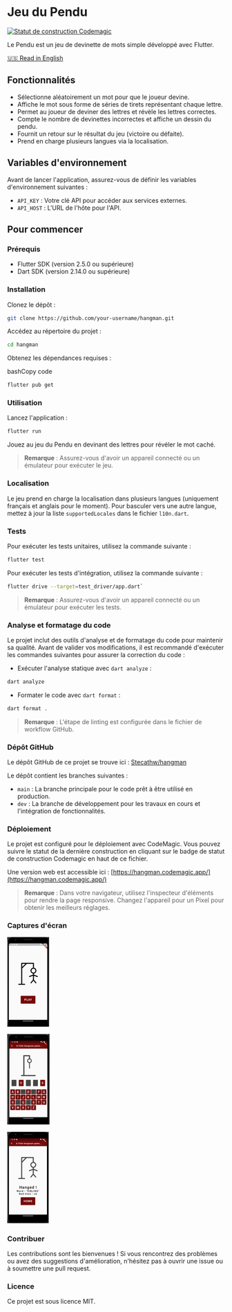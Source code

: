 # Jeu du Pendu

[![Statut de construction Codemagic](https://api.codemagic.io/apps/647ca0717007fae185dff619/647ca0717007fae185dff618/status_badge.svg)](https://codemagic.io/apps/647ca0717007fae185dff619/647ca0717007fae185dff618/latest_build)

Le Pendu est un jeu de devinette de mots simple développé avec Flutter.

[🇺🇸 Read in English](readme.md)

## Fonctionnalités

- Sélectionne aléatoirement un mot pour que le joueur devine.
- Affiche le mot sous forme de séries de tirets représentant chaque lettre.
- Permet au joueur de deviner des lettres et révèle les lettres correctes.
- Compte le nombre de devinettes incorrectes et affiche un dessin du pendu.
- Fournit un retour sur le résultat du jeu (victoire ou défaite).
- Prend en charge plusieurs langues via la localisation.

## Variables d'environnement

Avant de lancer l'application, assurez-vous de définir les variables d'environnement suivantes :

- `API_KEY` : Votre clé API pour accéder aux services externes.
- `API_HOST` : L'URL de l'hôte pour l'API.

## Pour commencer

### Prérequis

- Flutter SDK (version 2.5.0 ou supérieure)
- Dart SDK (version 2.14.0 ou supérieure)

### Installation

Clonez le dépôt :

```bash
git clone https://github.com/your-username/hangman.git
```

Accédez au répertoire du projet :

```bash
cd hangman
```

Obtenez les dépendances requises :

bashCopy code

```bash
flutter pub get
```

### Utilisation

Lancez l'application :

```bash
flutter run
```

Jouez au jeu du Pendu en devinant des lettres pour révéler le mot caché.

> **Remarque** : Assurez-vous d'avoir un appareil connecté ou un émulateur pour exécuter le jeu.

### Localisation

Le jeu prend en charge la localisation dans plusieurs langues (uniquement français et anglais pour le moment). Pour basculer vers une autre langue, mettez à jour la liste `supportedLocales` dans le fichier `l10n.dart`.

### Tests

Pour exécuter les tests unitaires, utilisez la commande suivante :

```bash
flutter test
```

Pour exécuter les tests d'intégration, utilisez la commande suivante :

```bash
flutter drive --target=test_driver/app.dart`
```

> **Remarque** : Assurez-vous d'avoir un appareil connecté ou un émulateur pour exécuter les tests.

### Analyse et formatage du code

Le projet inclut des outils d'analyse et de formatage du code pour maintenir sa qualité. Avant de valider vos modifications, il est recommandé d'exécuter les commandes suivantes pour assurer la correction du code :

- Exécuter l'analyse statique avec `dart analyze` :

```bash
dart analyze
```

- Formater le code avec `dart format` :

```bash
dart format .
```

> **Remarque** : L'étape de linting est configurée dans le fichier de workflow GitHub.

### Dépôt GitHub

Le dépôt GitHub de ce projet se trouve ici : [Stecathw/hangman](https://github.com/Stecathw/hangman)

Le dépôt contient les branches suivantes :

- `main` : La branche principale pour le code prêt à être utilisé en production.
- `dev` : La branche de développement pour les travaux en cours et l'intégration de fonctionnalités.

### Déploiement

Le projet est configuré pour le déploiement avec CodeMagic. Vous pouvez suivre le statut de la dernière construction en cliquant sur le badge de statut de construction Codemagic en haut de ce fichier.

Une version web est accessible ici : [https://hangman.codemagic.app/](https://hangman.codemagic.app/)

> **Remarque** : Dans votre navigateur, utilisez l'inspecteur d'éléments pour rendre la page responsive. Changez l'appareil pour un Pixel pour obtenir les meilleurs réglages.

### Captures d'écran

![La page de démarrage](schema/start_page.png)

![Pendant une partie](schema/play_page.png)

![Perdu !](schema/hang_page.png)

### Contribuer

Les contributions sont les bienvenues ! Si vous rencontrez des problèmes ou avez des suggestions d'amélioration, n'hésitez pas à ouvrir une issue ou à soumettre une pull request.

### Licence

Ce projet est sous licence MIT.
